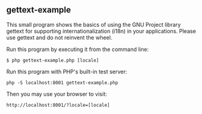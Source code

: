 ## gettext-example
This small program shows the basics of using the GNU Project library gettext for supporting internationalization (i18n) in your applications. Please use gettext and do not reinvent the wheel.

Run this program by executing it from the command line:

```
$ php gettext-example.php [locale]
```

Run this program with PHP's built-in test server:

```
php -S localhost:8001 gettext-example.php
```

Then you may use your browser to visit:
```
http://localhost:8001/?locale=[locale]
```

